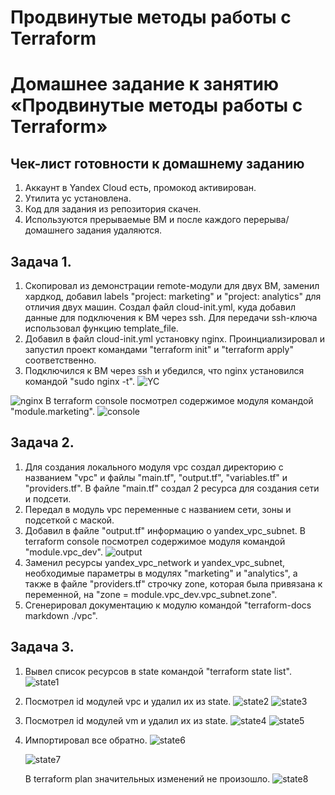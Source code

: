 # Продвинутые методы работы с Terraform
# Домашнее задание к занятию «Продвинутые методы работы с Terraform»

## Чек-лист готовности к домашнему заданию
  1. Аккаунт в Yandex Cloud есть, промокод активирован.  
  2. Утилита ус установлена.  
  3. Код для задания из репозитория скачен.
  4. Используются прерываемые ВМ и после каждого перерыва/домашнего задания удаляются.   
      
## Задача 1.
  1. Скопировал из демонстрации remote-модули для двух ВМ, заменил хардкод, добавил labels "project: marketing" и "project: analytics" для отличия двух машин. Создал файл cloud-init.yml, куда добавил данные для подключения к ВМ через ssh. Для передачи ssh-ключа использовал функцию template_file.
  2. Добавил в файл cloud-init.yml установку nginx. Проинциализировал и запустил проект командами "terraform init" и "terraform apply" соответственно.
  3. Подключился к ВМ через ssh и убедился, что nginx установился командой "sudo nginx -t".
   ![YC](https://github.com/Adel-pro/Netology/assets/116494871/ed47c4b3-af39-4cbb-879b-9bf85788fac2)

   ![nginx](https://github.com/Adel-pro/Netology/assets/116494871/c967b4da-9e8c-45f1-abaa-7f61ad9277a9)
     В terraform console посмотрел содержимое модуля командой "module.marketing".
   ![console](https://github.com/Adel-pro/Netology/assets/116494871/b9637d2e-cd72-468f-b13b-624f30e11b89)

## Задача 2.
  1. Для создания локального модуля vpc создал директорию с названием "vpc" и файлы "main.tf", "output.tf", "variables.tf" и "providers.tf". В файле "main.tf" создал 2 ресурса для создания сети и подсети.
  2. Передал в модуль vpc переменные с названием сети, зоны и подсеткой с маской.
  3. Добавил в файле "output.tf" информацию о yandex_vpc_subnet. В terraform console посмотрел содержимое модуля командой "module.vpc_dev".
     ![output](https://github.com/Adel-pro/Netology/assets/116494871/d401d12a-f1a4-4142-87e9-e1bab916b73b)
  4. Заменил ресурсы yandex_vpc_network и yandex_vpc_subnet, необходимые параметры в модулях "marketing" и "analytics", а также в файле "providers.tf" строчку zone, которая была привязана к переменной, на "zone = module.vpc_dev.vpc_subnet.zone".
  5. Сгенерировал документацию к модулю командой "terraform-docs markdown ./vpc".

## Задача 3.
  1. Вывел список ресурсов в state командой "terraform state list".
     ![state1](https://github.com/Adel-pro/Netology/assets/116494871/88d2ece6-320f-4057-80e2-8f6937b7655b)
  2. Посмотрел id модулей vpc и удалил их из state.
     ![state2](https://github.com/Adel-pro/Netology/assets/116494871/37ff7dc8-88c9-4783-b2f2-d47caec36ec0)
     ![state3](https://github.com/Adel-pro/Netology/assets/116494871/c8b2f547-ce16-4dfc-8554-ad1db612d948)
  3. Посмотрел id модулей vm и удалил их из state.
     ![state4](https://github.com/Adel-pro/Netology/assets/116494871/335823ac-ecab-473e-8145-7715218ec9fc)
     ![state5](https://github.com/Adel-pro/Netology/assets/116494871/a3df5c60-0a58-4f4d-a52f-dea3a1bfb3f2)
  4. Импортировал все обратно.
     ![state6](https://github.com/Adel-pro/Netology/assets/116494871/89b3dcb0-a2b8-4933-ad7a-f64e5b721719)

     ![state7](https://github.com/Adel-pro/Netology/assets/116494871/b12b9808-67da-495d-aa2f-993b180a643f)

     В terraform plan значительных изменений не произошло.
     ![state8](https://github.com/Adel-pro/Netology/assets/116494871/e75d676f-46a7-4487-af6f-714bec0cdcfe)
